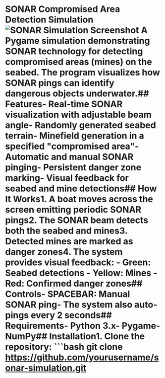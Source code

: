 # SONAR Compromised Area Detection Simulation![SONAR Simulation Screenshot](screenshot.png) <!-- Add your screenshot here -->A Pygame simulation demonstrating SONAR technology for detecting compromised areas (mines) on the seabed. The program visualizes how SONAR pings can identify dangerous objects underwater.## Features- Real-time SONAR visualization with adjustable beam angle- Randomly generated seabed terrain- Minefield generation in a specified "compromised area"- Automatic and manual SONAR pinging- Persistent danger zone marking- Visual feedback for seabed and mine detections## How It Works1. A boat moves across the screen emitting periodic SONAR pings2. The SONAR beam detects both the seabed and mines3. Detected mines are marked as danger zones4. The system provides visual feedback:   - Green: Seabed detections   - Yellow: Mines   - Red: Confirmed danger zones## Controls- **SPACEBAR**: Manual SONAR ping- The system also auto-pings every 2 seconds## Requirements- Python 3.x- Pygame- NumPy## Installation1. Clone the repository:   ```bash   git clone  https://github.com/yourusername/sonar-simulation.git
